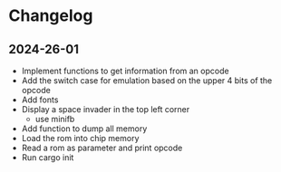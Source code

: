 # Changelog

## 2024-26-01
- Implement functions to get information from an opcode
- Add the switch case for emulation based on the upper 4 bits of the opcode
- Add fonts
- Display a space invader in the top left corner
    - use minifb
- Add function to dump all memory
- Load the rom into chip memory
- Read a rom as parameter and print opcode
- Run cargo init
